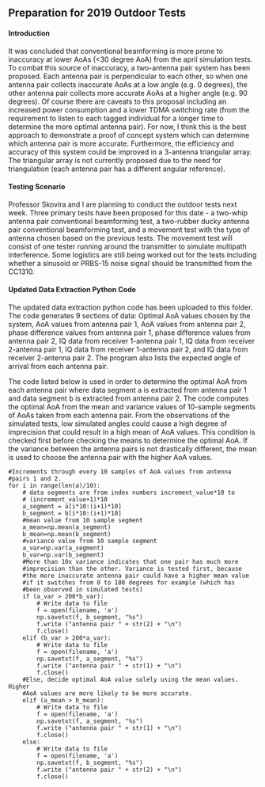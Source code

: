 ## Preparation for 2019 Outdoor Tests

#### Introduction
It was concluded that conventional beamforming is more prone to inaccuracy at lower AoAs (<30 degree AoA) from the april simulation tests. To combat this source of inaccuracy, a two-antenna pair system has been proposed. Each antenna pair is perpendicular to each other, so when one antenna pair collects inaccurate AoAs at a low angle (e.g. 0 degrees), the other antenna pair collects more accurate AoAs at a higher angle (e.g. 90 degrees). Of course there are caveats to this proposal including an increased power consumption and a lower TDMA switching rate (from the requirement to listen to each tagged individual for a longer time to determine the more optimal antenna pair). For now, I think this is the best approach to demonstrate a proof of concept system which can determine which antenna pair is more accurate. Furthermore, the efficiency and accuracy of this system could be improved in a 3-antenna triangular array. The triangular array is not currently proposed due to the need for triangulation (each antenna pair has a different angular reference). 

#### Testing Scenario
Professor Skovira and I are planning to conduct the outdoor tests next week. Three primary tests have been proposed for this date - a two-whip antenna pair conventional beamforming test, a two-rubber ducky antenna pair conventional beamforming test, and a movement test with the type of antenna chosen based on the previous tests. The movement test will consist of one tester running around the transmitter to simulate multipath interference. Some logistics are still being worked out for the tests including whether a sinusoid or PRBS-15 noise signal should be transmitted from the CC1310.

#### Updated Data Extraction Python Code
The updated data extraction python code has been uploaded to this folder. The code generates 9 sections of data: Optimal AoA values chosen by the system, AoA values from antenna pair 1, AoA values from antenna pair 2, phase difference values from antenna pair 1, phase difference values from antenna pair 2, IQ data from receiver 1-antenna pair 1, IQ data from receiver 2-antenna pair 1, IQ data from receiver 1-antenna pair 2, and IQ data from receiver 2-antenna pair 2. The program also lists the expected angle of arrival from each antenna pair.

The code listed below is used in order to determine the optimal AoA from each antenna pair where data segment a is extracted from antenna pair 1 and data segment b is extracted from antenna pair 2. The code computes the optimal AoA from the mean and variance values of 10-sample segments of AoAs taken from each antenna pair. From the observations of the simulated tests, low simulated angles could cause a high degree of imprecision that could result in a high mean of AoA values. This condition is checked first before checking the means to determine the optimal AoA. If the variance between the antenna pairs is not drastically different, the mean is used to choose the antenna pair with the higher AoA values.

```
#Increments through every 10 samples of AoA values from antenna
#pairs 1 and 2.
for i in range(len(a)/10):
	# data segments are from index numbers increment_value*10 to
	# (increment_value+1)*10
	a_segment = a[i*10:(i+1)*10]
	b_segment = b[i*10:(i+1)*10]
	#mean value from 10 sample segment
	a_mean=np.mean(a_segment)
	b_mean=np.mean(b_segment)
	#variance value from 10 sample segment
	a_var=np.var(a_segment)
	b_var=np.var(b_segment)
	#More than 10x variance indicates that one pair has much more
	#imprecision than the other. Variance is tested first, because
	#the more inaccurate antenna pair could have a higher mean value
	#if it switches from 0 to 180 degrees for example (which has
	#been observed in simulated tests)
	if (a_var > 200*b_var):
		# Write data to file
		f = open(filename, 'a')
		np.savetxt(f, b_segment, "%s")
		f.write ("antenna pair " + str(2) + "\n")
		f.close()
	elif (b_var > 200*a_var):
		# Write data to file
		f = open(filename, 'a')
		np.savetxt(f, a_segment, "%s")
		f.write ("antenna pair " + str(1) + "\n")
		f.close()
	#Else, decide optimal AoA value solely using the mean values. Higher
	#AoA values are more likely to be more accurate.
	elif (a_mean > b_mean):
		# Write data to file
		f = open(filename, 'a')
		np.savetxt(f, a_segment, "%s")
		f.write ("antenna pair " + str(1) + "\n")
		f.close()
	else:
		# Write data to file
		f = open(filename, 'a')
		np.savetxt(f, b_segment, "%s")
		f.write ("antenna pair " + str(2) + "\n")
		f.close()
```
